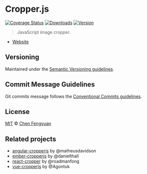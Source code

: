 # Cropper.js

[![Coverage Status](https://img.shields.io/codecov/c/github/fengyuanchen/cropperjs-next.svg)](https://codecov.io/gh/fengyuanchen/cropperjs-next) [![Downloads](https://img.shields.io/npm/dm/cropperjs.svg)](https://www.npmjs.com/package/cropperjs) [![Version](https://img.shields.io/npm/v/cropperjs/next.svg)](https://www.npmjs.com/package/cropperjs)

> JavaScript image cropper.

- [Website](https://fengyuanchen.github.io/cropperjs)

## Versioning

Maintained under the [Semantic Versioning guidelines](https://semver.org/).

## Commit Message Guidelines

Git commits message follows the [Conventional Commits guidelines](https://conventionalcommits.org).

## License

[MIT](https://opensource.org/licenses/MIT) © [Chen Fengyuan](https://chenfengyuan.com/)

## Related projects

- [angular-cropperjs](https://github.com/matheusdavidson/angular-cropperjs) by @matheusdavidson
- [ember-cropperjs](https://github.com/danielthall/ember-cropperjs) by @danielthall
- [react-cropper](https://github.com/react-cropper/react-cropper) by @roadmanfong
- [vue-cropperjs](https://github.com/Agontuk/vue-cropperjs) by @Agontuk

